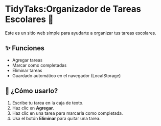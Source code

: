# TidyTaks:Organizador de Tareas Escolares 📝

Este es un sitio web simple para ayudarte a organizar tus tareas escolares.

## ✨ Funciones

- Agregar tareas
- Marcar como completadas
- Eliminar tareas
- Guardado automático en el navegador (LocalStorage)

## 🚀 ¿Cómo usarlo?

1. Escribe tu tarea en la caja de texto.
2. Haz clic en **Agregar**.
3. Haz clic en una tarea para marcarla como completada.
4. Usa el botón **Eliminar** para quitar una tarea.
